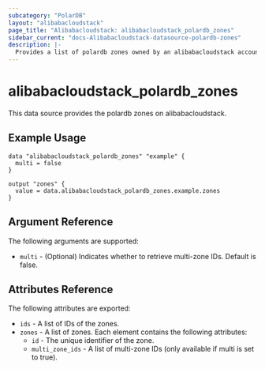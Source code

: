 ```yaml
---
subcategory: "PolarDB"
layout: "alibabacloudstack"
page_title: "Alibabacloudstack: alibabacloudstack_polardb_zones"
sidebar_current: "docs-Alibabacloudstack-datasource-polardb-zones"
description: |-
  Provides a list of polardb zones owned by an alibabacloudstack account.
---
```


# alibabacloudstack_polardb_zones

This data source provides the polardb zones on alibabacloudstack.

## Example Usage

```hcl
data "alibabacloudstack_polardb_zones" "example" {
  multi = false
}

output "zones" {
  value = data.alibabacloudstack_polardb_zones.example.zones
}
```

## Argument Reference
The following arguments are supported:

* `multi` - (Optional) Indicates whether to retrieve multi-zone IDs. Default is false.

## Attributes Reference
The following attributes are exported:

* `ids` - A list of IDs of the zones.
* `zones` - A list of zones. Each element contains the following attributes:
    * `id` - The unique identifier of the zone.
    * `multi_zone_ids` - A list of multi-zone IDs (only available if multi is set to true).
